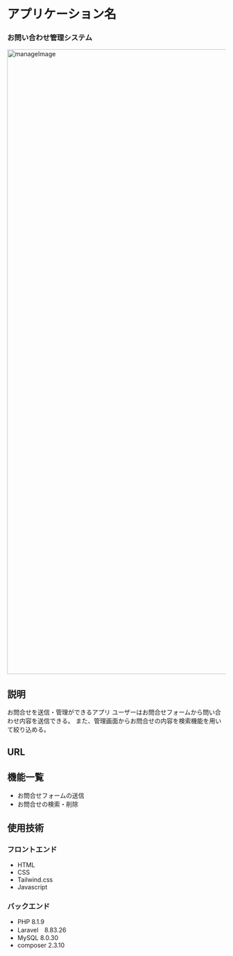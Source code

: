 # アプリケーション名
### お問い合わせ管理システム

<img width="1440" alt="manageImage" src="https://user-images.githubusercontent.com/55370161/204285104-74b2e099-206a-45ac-bc49-57ec63c94035.png">


## 説明
お問合せを送信・管理ができるアプリ
ユーザーはお問合せフォームから問い合わせ内容を送信できる。
また、管理画面からお問合せの内容を検索機能を用いて絞り込める。

## URL


## 機能一覧
- お問合せフォームの送信
- お問合せの検索・削除

## 使用技術
### フロントエンド
- HTML  
- CSS 
- Tailwind.css
- Javascript
### バックエンド
- PHP 8.1.9  
- Laravel　8.83.26  
- MySQL 8.0.30 
- composer 2.3.10
